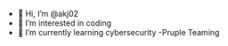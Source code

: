 - 👋 Hi, I’m @akj02
- 👀 I’m interested in coding
- 🌱 I’m currently learning cybersecurity
-Pruple Teaming
